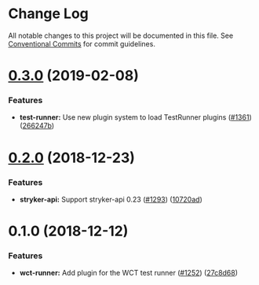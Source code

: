 # Change Log

All notable changes to this project will be documented in this file.
See [Conventional Commits](https://conventionalcommits.org) for commit guidelines.

# [0.3.0](https://github.com/stryker-mutator/stryker/compare/stryker-wct-runner@0.2.0...stryker-wct-runner@0.3.0) (2019-02-08)


### Features

* **test-runner:** Use new plugin system to load TestRunner plugins ([#1361](https://github.com/stryker-mutator/stryker/issues/1361)) ([266247b](https://github.com/stryker-mutator/stryker/commit/266247b))





<a name="0.2.0"></a>
# [0.2.0](https://github.com/stryker-mutator/stryker/compare/stryker-wct-runner@0.1.0...stryker-wct-runner@0.2.0) (2018-12-23)


### Features

* **stryker-api:** Support stryker-api 0.23 ([#1293](https://github.com/stryker-mutator/stryker/issues/1293)) ([10720ad](https://github.com/stryker-mutator/stryker/commit/10720ad))




<a name="0.1.0"></a>
# 0.1.0 (2018-12-12)


### Features

* **wct-runner:** Add plugin for the WCT test runner ([#1252](https://github.com/stryker-mutator/stryker/issues/1252)) ([27c8d68](https://github.com/stryker-mutator/stryker/commit/27c8d68))
